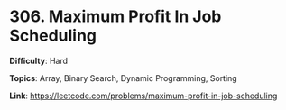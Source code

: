 # 306. Maximum Profit In Job Scheduling

**Difficulty**: Hard

**Topics**: Array, Binary Search, Dynamic Programming, Sorting

**Link**: https://leetcode.com/problems/maximum-profit-in-job-scheduling
